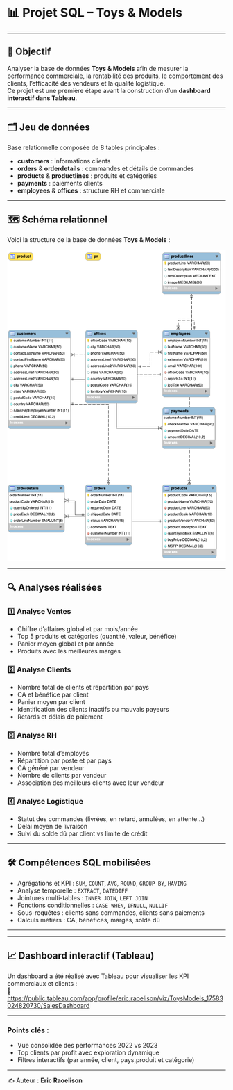 # 📊 Projet SQL – Toys & Models

---

## 🎯 Objectif
Analyser la base de données **Toys & Models** afin de mesurer la performance commerciale, la rentabilité des produits, le comportement des clients, l’efficacité des vendeurs et la qualité logistique.  
Ce projet est une première étape avant la construction d’un **dashboard interactif dans Tableau**.

---

## 🗂️ Jeu de données
Base relationnelle composée de 8 tables principales :
- **customers** : informations clients
- **orders** & **orderdetails** : commandes et détails de commandes
- **products** & **productlines** : produits et catégories
- **payments** : paiements clients
- **employees** & **offices** : structure RH et commerciale
---

## 🗺️ Schéma relationnel

Voici la structure de la base de données **Toys & Models** :  

![Schéma de la base Toys & Models](diagram_toys_models.png)

---

## 🔍 Analyses réalisées

### 1️⃣ Analyse Ventes
- Chiffre d’affaires global et par mois/année
- Top 5 produits et catégories (quantité, valeur, bénéfice)
- Panier moyen global et par année
- Produits avec les meilleures marges

### 2️⃣ Analyse Clients
- Nombre total de clients et répartition par pays
- CA et bénéfice par client
- Panier moyen par client
- Identification des clients inactifs ou mauvais payeurs
- Retards et délais de paiement

### 3️⃣ Analyse RH
- Nombre total d’employés
- Répartition par poste et par pays
- CA généré par vendeur
- Nombre de clients par vendeur
- Association des meilleurs clients avec leur vendeur

### 4️⃣ Analyse Logistique
- Statut des commandes (livrées, en retard, annulées, en attente…)
- Délai moyen de livraison
- Suivi du solde dû par client vs limite de crédit

---

## 🛠️ Compétences SQL mobilisées
- Agrégations et KPI : `SUM`, `COUNT`, `AVG`, `ROUND`, `GROUP BY`, `HAVING`
- Analyse temporelle : `EXTRACT`, `DATEDIFF`
- Jointures multi-tables : `INNER JOIN`, `LEFT JOIN`
- Fonctions conditionnelles : `CASE WHEN`, `IFNULL`, `NULLIF`
- Sous-requêtes : clients sans commandes, clients sans paiements
- Calculs métiers : CA, bénéfices, marges, solde dû

---

---

## 📈 Dashboard interactif (Tableau)

Un dashboard a été réalisé avec Tableau pour visualiser les KPI commerciaux et clients :  
🔗 https://public.tableau.com/app/profile/eric.raoelison/viz/ToysModels_17583024820730/SalesDashboard 


---

### Points clés :
- Vue consolidée des performances 2022 vs 2023
- Top clients par profit avec exploration dynamique
- Filtres interactifs (par année, client, pays,produit et catégorie)


---

✍️ Auteur : **Eric Raoelison**
